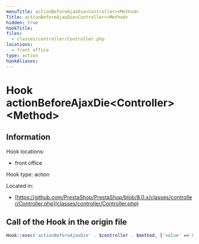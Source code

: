 ```yaml
---
menuTitle: actionBeforeAjaxDie<Controller><Method>
Title: actionBeforeAjaxDie<Controller><Method>
hidden: true
hookTitle: 
files:
  - classes/controller/Controller.php
locations:
  - front office
type: action
hookAliases:
---
```


# Hook actionBeforeAjaxDie&lt;Controller>&lt;Method>

## Information

Hook locations: 
  - front office

Hook type: action

Located in: 
  - [https://github.com/PrestaShop/PrestaShop/blob/8.0.x/classes/controller/Controller.php](classes/controller/Controller.php)

## Call of the Hook in the origin file

```php
Hook::exec('actionBeforeAjaxDie' . $controller . $method, ['value' => $value])
```
